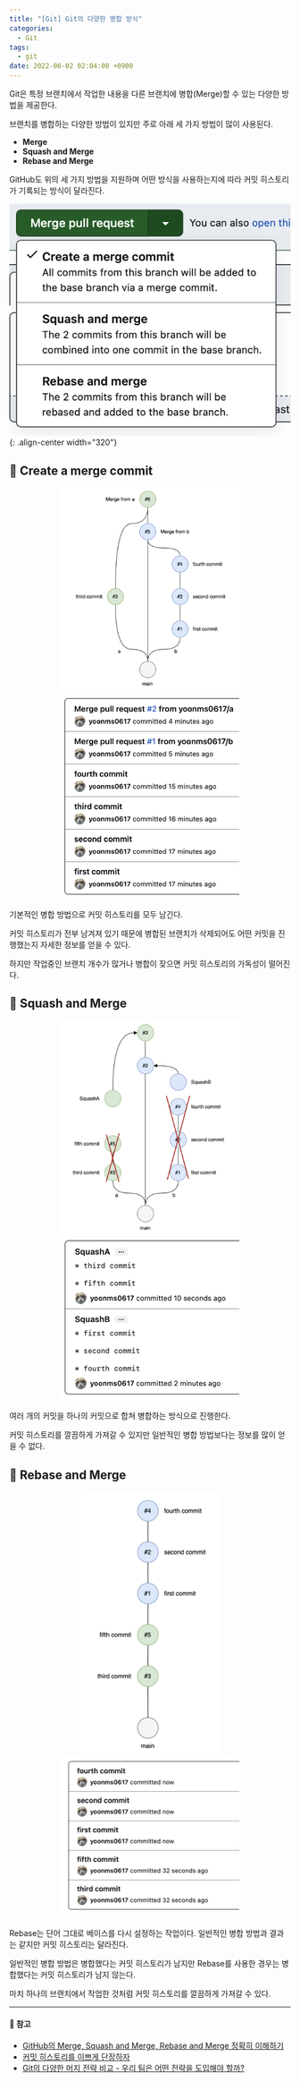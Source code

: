 ```yaml
---
title: "[Git] Git의 다양한 병합 방식"
categories:
  - Git
tags:
  - git
date: 2022-06-02 02:04:00 +0900
---
```


Git은 특정 브랜치에서 작업한 내용을 다른 브랜치에 병합(Merge)할 수 있는 다양한 방법을 제공한다.

브랜치를 병합하는 다양한 방법이 있지만 주로 아래 세 가지 방법이 많이 사용된다.

- **Merge**
- **Squash and Merge**
- **Rebase and Merge**

GitHub도 위의 세 가지 방법을 지원하며 어떤 방식을 사용하는지에 따라 커밋 히스토리가 기록되는 방식이 달라진다.

![git-branch-1](/assets/image/git/git-branch-1.png){: .align-center width="320"}

## 🎯 Create a merge commit

<p align="center">
  <img src="../../assets/image/git/git-branch-2.png" style="width: 320px; display: inline">
  <img src="../../assets/image/git/git-branch-3.png" style="width: 320px; display: inline">
</p>

기본적인 병합 방법으로 커밋 히스토리를 모두 남긴다.

커밋 히스토리가 전부 남겨져 있기 때문에 병합된 브랜치가 삭제되어도 어떤 커밋을 진행했는지 자세한 정보를 얻을 수 있다.

하지만 작업중인 브랜치 개수가 많거나 병합이 잦으면 커밋 히스토리의 가독성이 떨어진다.

## 🎯 Squash and Merge

<p align="center">
  <img src="./../../assets/image/git/git-branch-4.png" style="width: 320px; display: inline">
  <img src="./../../assets/image/git/git-branch-5.png" style="width: 320px; display: inline">
</p>

여러 개의 커밋을 하나의 커밋으로 합쳐 병합하는 방식으로 진행한다.

커밋 히스토리를 깔끔하게 가져갈 수 있지만 일반적인 병합 방법보다는 정보를 많이 얻을 수 없다.

## 🎯 Rebase and Merge

<p align="center">
  <img src="./../../assets/image/git/git-branch-6.png" style="width: 250px; display: inline">
  <img src="./../../assets/image/git/git-branch-7.png" style="width: 320px; display: inline">
</p>

Rebase는 단어 그대로 베이스를 다시 설정하는 작업이다. 일반적인 병합 방법과 결과는 같지만 커밋 히스토리는 달라진다.

일반적인 병합 방법은 병합했다는 커밋 히스토리가 남지만 Rebase를 사용한 경우는 병합했다는 커밋 히스토리가 남지 않는다.

마치 하나의 브랜치에서 작업한 것처럼 커밋 히스토리를 깔끔하게 가져갈 수 있다.

---

#### 📌 참고

- [GitHub의 Merge, Squash and Merge, Rebase and Merge 정확히 이해하기](https://meetup.toast.com/posts/122)
- [커밋 히스토리를 이쁘게 단장하자](https://evan-moon.github.io/2019/08/30/commit-history-merge-strategy/)
- [Git의 다양한 머지 전략 비교 - 우리 팀은 어떤 전략을 도입해야 할까?](https://inmoonlight.github.io/2021/07/11/Git-merge-strategy/)